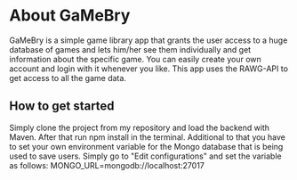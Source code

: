 # About GaMeBry
GaMeBry is a simple game library app that grants the user access to a huge database of games and lets him/her see them individually and get information about the specific game. You can easily create your own account and login with it whenever you like. This app uses the RAWG-API to get access to all the game data.

## How to get started
Simply clone the project from my repository and load the backend with Maven. After that run npm install in the terminal.
Additional to that you have to set your own environment variable for the Mongo database that is being used to save users. Simply go to "Edit configurations" and set the variable as follows: MONGO_URL=mongodb://localhost:27017
